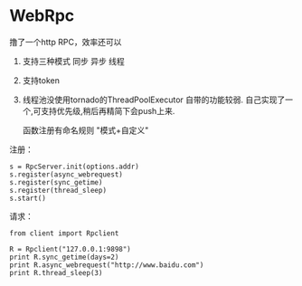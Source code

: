 # WebRpc

撸了一个http RPC，效率还可以

1. 支持三种模式 同步 异步 线程
2. 支持token
3. 线程池没使用tornado的ThreadPoolExecutor 自带的功能较弱. 自己实现了一个,可支持优先级,稍后再精简下会push上来.

   函数注册有命名规则 "模式+自定义"

注册：
```
s = RpcServer.init(options.addr)
s.register(async_webrequest)
s.register(sync_getime)
s.register(thread_sleep)
s.start()

```

请求：
```
from client import Rpclient

R = Rpclient("127.0.0.1:9898")
print R.sync_getime(days=2)
print R.async_webrequest("http://www.baidu.com")
print R.thread_sleep(3)

```
